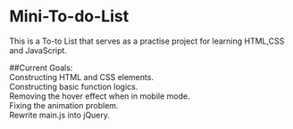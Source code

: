 # Mini-To-do-List
This is a To-to List that serves as a practise project for learning HTML,CSS and JavaScript.

##Current Goals:  
Constructing HTML and CSS elements.  
Constructing basic function logics.  
Removing the hover effect when in mobile mode.  
Fixing the animation problem.  
Rewrite main.js into jQuery.
